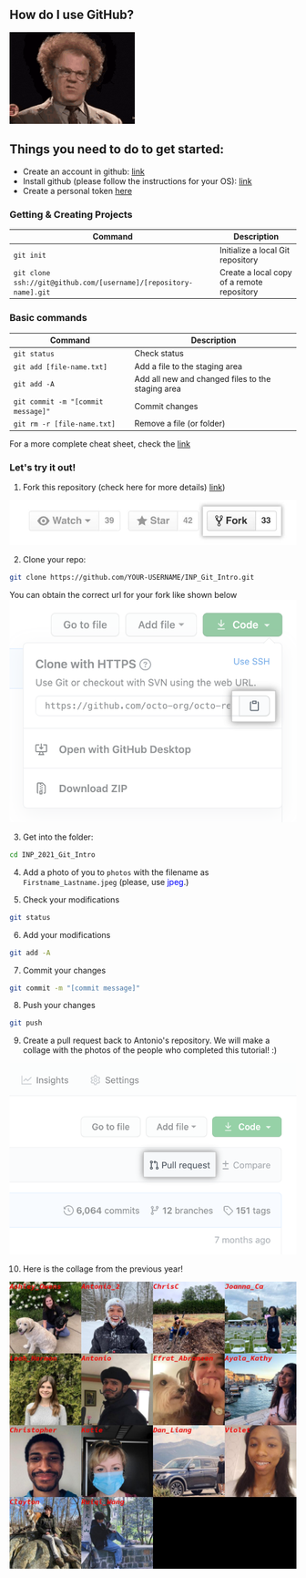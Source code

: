 ## How do I use GitHub?
![Recordit GIF](images/huh-confused.gif)


## Things you need to do to get started:

- Create an account in github: [link](https://github.com/join) 
- Install github (please follow the instructions for your OS): [link](https://github.com/git-guides/install-git)
- Create a personal token [here](https://docs.github.com/en/github/authenticating-to-github/keeping-your-account-and-data-secure/creating-a-personal-access-token) 

### Getting & Creating Projects

| Command | Description |
| ------- | ----------- |
| `git init` | Initialize a local Git repository |
| `git clone ssh://git@github.com/[username]/[repository-name].git` | Create a local copy of a remote repository |

### Basic commands

| Command | Description |
| ------- | ----------- |
| `git status` | Check status |
| `git add [file-name.txt]` | Add a file to the staging area |
| `git add -A` | Add all new and changed files to the staging area |
| `git commit -m "[commit message]"` | Commit changes |
| `git rm -r [file-name.txt]` | Remove a file (or folder) |

For a more complete cheat sheet, check the [link](https://education.github.com/git-cheat-sheet-education.pdf)

### Let's try it out! 
1. Fork this repository (check here for more details) [link](https://docs.github.com/en/get-started/quickstart/fork-a-repo))

![fork-a-repo](images/fork_button.jpeg)

2. Clone your repo:
```bash
git clone https://github.com/YOUR-USERNAME/INP_Git_Intro.git
```
You can obtain the correct url for your fork like shown below
![clone](images/https-url-clone.png)

3. Get into the folder:
```bash
cd INP_2021_Git_Intro
```

4. Add a photo of you to `photos` with the filename as `Firstname_Lastname.jpeg` (please, use <span style="color:blue"> jpeg</span>.)

5. Check your modifications
```bash
git status
```

6. Add your modifications
```bash
git add -A
```

7. Commit your changes
```bash
git commit -m "[commit message]"
```

8. Push your changes
```bash
git push
```

9. Create a pull request back to Antonio's repository. We will make a collage with the photos of the people who completed this tutorial! :)

![pull_req](images/pull-request-start-review-button.png)

10. Here is the collage from the previous year!

![collage](collage.jpg)
